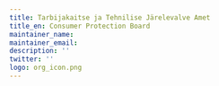 ```yaml
---
title: Tarbijakaitse ja Tehnilise Järelevalve Amet
title_en: Consumer Protection Board
maintainer_name:
maintainer_email:
description: ''
twitter: ''
logo: org_icon.png
---
```

